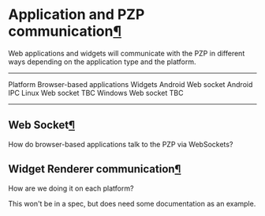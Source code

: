 Application and PZP communication[¶](#Application-and-PZP-communication)
========================================================================

Web applications and widgets will communicate with the PZP in different
ways depending on the application type and the platform.

  ---------- ---------------------------- -------------
  Platform   Browser-based applications   Widgets
  Android    Web socket                   Android IPC
  Linux      Web socket                   TBC
  Windows    Web socket                   TBC
  ---------- ---------------------------- -------------

Web Socket[¶](#Web-Socket)
--------------------------

How do browser-based applications talk to the PZP via WebSockets?

Widget Renderer communication[¶](#Widget-Renderer-communication)
----------------------------------------------------------------

How are we doing it on each platform?

This won't be in a spec, but does need some documentation as an example.


